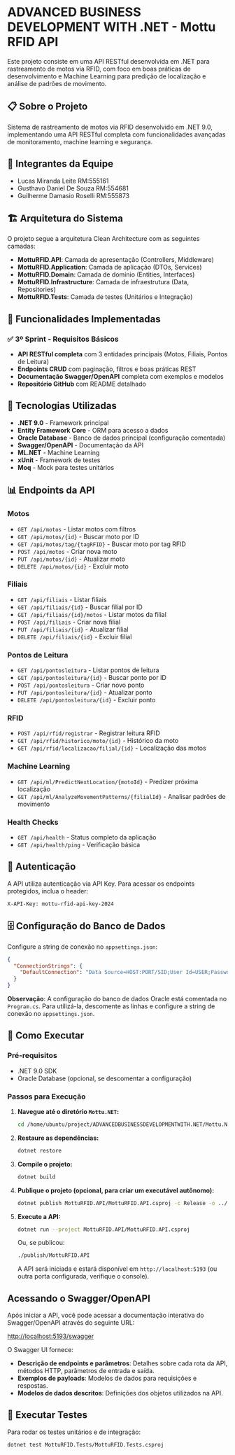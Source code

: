 # ADVANCED BUSINESS DEVELOPMENT WITH .NET - Mottu RFID API

Este projeto consiste em uma API RESTful desenvolvida em .NET para rastreamento de motos via RFID, com foco em boas práticas de desenvolvimento e Machine Learning para predição de localização e análise de padrões de movimento.

## 📋 Sobre o Projeto

Sistema de rastreamento de motos via RFID desenvolvido em .NET 9.0, implementando uma API RESTful completa com funcionalidades avançadas de monitoramento, machine learning e segurança.

## 👥 Integrantes da Equipe

- Lucas Miranda Leite RM:555161
- Gusthavo Daniel De Souza RM:554681
- Guilherme Damasio Roselli RM:555873

## 🏗️ Arquitetura do Sistema

O projeto segue a arquitetura Clean Architecture com as seguintes camadas:

- **MottuRFID.API**: Camada de apresentação (Controllers, Middleware)
- **MottuRFID.Application**: Camada de aplicação (DTOs, Services)
- **MottuRFID.Domain**: Camada de domínio (Entities, Interfaces)
- **MottuRFID.Infrastructure**: Camada de infraestrutura (Data, Repositories)
- **MottuRFID.Tests**: Camada de testes (Unitários e Integração)

## 🚀 Funcionalidades Implementadas

### ✅ 3º Sprint - Requisitos Básicos
- **API RESTful completa** com 3 entidades principais (Motos, Filiais, Pontos de Leitura)
- **Endpoints CRUD** com paginação, filtros e boas práticas REST
- **Documentação Swagger/OpenAPI** completa com exemplos e modelos
- **Repositório GitHub** com README detalhado

## 🔧 Tecnologias Utilizadas

- **.NET 9.0** - Framework principal
- **Entity Framework Core** - ORM para acesso a dados
- **Oracle Database** - Banco de dados principal (configuração comentada)
- **Swagger/OpenAPI** - Documentação da API
- **ML.NET** - Machine Learning
- **xUnit** - Framework de testes
- **Moq** - Mock para testes unitários

## 📊 Endpoints da API

### Motos
- `GET /api/motos` - Listar motos com filtros
- `GET /api/motos/{id}` - Buscar moto por ID
- `GET /api/motos/tag/{tagRFID}` - Buscar moto por tag RFID
- `POST /api/motos` - Criar nova moto
- `PUT /api/motos/{id}` - Atualizar moto
- `DELETE /api/motos/{id}` - Excluir moto

### Filiais
- `GET /api/filiais` - Listar filiais
- `GET /api/filiais/{id}` - Buscar filial por ID
- `GET /api/filiais/{id}/motos` - Listar motos da filial
- `POST /api/filiais` - Criar nova filial
- `PUT /api/filiais/{id}` - Atualizar filial
- `DELETE /api/filiais/{id}` - Excluir filial

### Pontos de Leitura
- `GET /api/pontosleitura` - Listar pontos de leitura
- `GET /api/pontosleitura/{id}` - Buscar ponto por ID
- `POST /api/pontosleitura` - Criar novo ponto
- `PUT /api/pontosleitura/{id}` - Atualizar ponto
- `DELETE /api/pontosleitura/{id}` - Excluir ponto

### RFID
- `POST /api/rfid/registrar` - Registrar leitura RFID
- `GET /api/rfid/historico/moto/{id}` - Histórico da moto
- `GET /api/rfid/localizacao/filial/{id}` - Localização das motos

### Machine Learning
- `GET /api/ml/PredictNextLocation/{motoId}` - Predizer próxima localização
- `GET /api/ml/AnalyzeMovementPatterns/{filialId}` - Analisar padrões de movimento

### Health Checks
- `GET /api/health` - Status completo da aplicação
- `GET /api/health/ping` - Verificação básica

## 🔐 Autenticação

A API utiliza autenticação via API Key. Para acessar os endpoints protegidos, inclua o header:

```
X-API-Key: mottu-rfid-api-key-2024
```

## 🗄️ Configuração do Banco de Dados

Configure a string de conexão no `appsettings.json`:

```json
{
  "ConnectionStrings": {
    "DefaultConnection": "Data Source=HOST:PORT/SID;User Id=USER;Password=PASS;"
  }
}
```

**Observação**: A configuração do banco de dados Oracle está comentada no `Program.cs`. Para utilizá-la, descomente as linhas e configure a string de conexão no `appsettings.json`.

## 🚀 Como Executar

### Pré-requisitos
- .NET 9.0 SDK
- Oracle Database (opcional, se descomentar a configuração)

### Passos para Execução

1.  **Navegue até o diretório `Mottu.NET`:**

    ```bash
    cd /home/ubuntu/project/ADVANCEDBUSINESSDEVELOPMENTWITH.NET/Mottu.NET
    ```

2.  **Restaure as dependências:**

    ```bash
    dotnet restore
    ```

3.  **Compile o projeto:**

    ```bash
    dotnet build
    ```

4.  **Publique o projeto (opcional, para criar um executável autônomo):**

    ```bash
    dotnet publish MottuRFID.API/MottuRFID.API.csproj -c Release -o ../publish
    ```

5.  **Execute a API:**

    ```bash
    dotnet run --project MottuRFID.API/MottuRFID.API.csproj
    ```
    Ou, se publicou:
    ```bash
    ./publish/MottuRFID.API
    ```

    A API será iniciada e estará disponível em `http://localhost:5193` (ou outra porta configurada, verifique o console).

## Acessando o Swagger/OpenAPI

Após iniciar a API, você pode acessar a documentação interativa do Swagger/OpenAPI através do seguinte URL:

[http://localhost:5193/swagger](http://localhost:5193/swagger)

O Swagger UI fornece:

-   **Descrição de endpoints e parâmetros**: Detalhes sobre cada rota da API, métodos HTTP, parâmetros de entrada e saída.
-   **Exemplos de payloads**: Modelos de dados para requisições e respostas.
-   **Modelos de dados descritos**: Definições dos objetos utilizados na API.

## 🧪 Executar Testes

Para rodar os testes unitários e de integração:

```bash
dotnet test MottuRFID.Tests/MottuRFID.Tests.csproj
```

